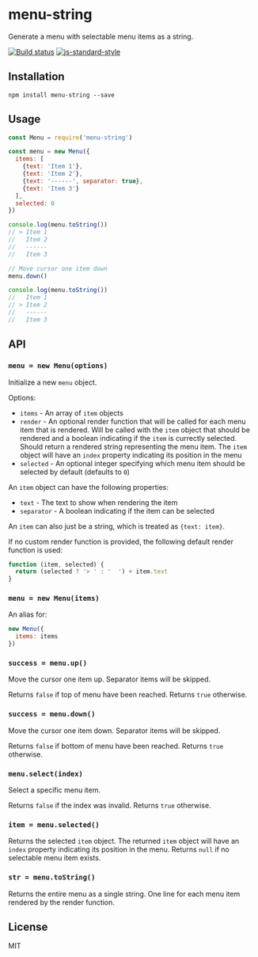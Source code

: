 # menu-string

Generate a menu with selectable menu items as a string.

[![Build status](https://travis-ci.org/watson/menu-string.svg?branch=master)](https://travis-ci.org/watson/menu-string)
[![js-standard-style](https://img.shields.io/badge/code%20style-standard-brightgreen.svg?style=flat)](https://github.com/feross/standard)

## Installation

```
npm install menu-string --save
```

## Usage

```js
const Menu = require('menu-string')

const menu = new Menu({
  items: [
    {text: 'Item 1'},
    {text: 'Item 2'},
    {text: '------', separator: true},
    {text: 'Item 3'}
  ],
  selected: 0
})

console.log(menu.toString())
// > Item 1
//   Item 2
//   ------
//   Item 3

// Move cursor one item down
menu.down()

console.log(menu.toString())
//   Item 1
// > Item 2
//   ------
//   Item 3
```

## API

### `menu = new Menu(options)`

Initialize a new `menu` object.

Options:

- `items` - An array of `item` objects
- `render` - An optional render function that will be called for each
  menu item that is rendered. Will be called with the `item` object that
  should be rendered and a boolean indicating if the `item` is currectly
  selected. Should return a rendered string representing the menu item.
  The `item` object will have an `index` property indicating its
  position in the menu
- `selected` - An optional integer specifying which menu item should be
  selected by default (defaults to `0`)

An `item` object can have the following properties:

- `text` - The text to show when rendering the item
- `separator` - A boolean indicating if the item can be selected

An `item` can also just be a string, which is treated as `{text: item}`.

If no custom render function is provided, the following default render
function is used:

```js
function (item, selected) {
  return (selected ? '> ' : '  ') + item.text
}
```

### `menu = new Menu(items)`

An alias for:

```js
new Menu({
  items: items
})
```

### `success = menu.up()`

Move the cursor one item up. Separator items will be skipped.

Returns `false` if top of menu have been reached. Returns `true`
otherwise.

### `success = menu.down()`

Move the cursor one item down. Separator items will be skipped.

Returns `false` if bottom of menu have been reached. Returns `true`
otherwise.

### `menu.select(index)`

Select a specific menu item.

Returns `false` if the index was invalid. Returns `true` otherwise.

### `item = menu.selected()`

Returns the selected `item` object. The returned `item` object will have
an `index` property indicating its position in the menu. Returns `null`
if no selectable menu item exists.

### `str = menu.toString()`

Returns the entire menu as a single string. One line for each menu item
rendered by the render function.

## License

MIT
